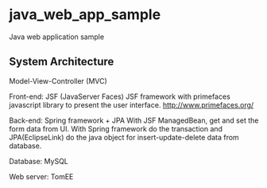# java_web_app_sample

Java web application sample

## System Architecture

Model-View-Controller (MVC)

Front-end: JSF (JavaServer Faces)
JSF framework with primefaces javascript library to present the user interface.
http://www.primefaces.org/

Back-end: Spring framework + JPA
With JSF ManagedBean, get and set the form data from UI.
With Spring framework do the transaction and JPA(EclipseLink) do the java object for insert-update-delete data from database.

Database: MySQL

Web server: TomEE



